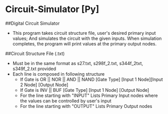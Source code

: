 # Circuit-Simulator [Py]
##Digital Circuit Simulator
  - This program takes circuit structure file, user's desired primary input values;
  And simulates the circuit with the given inputs.
  When simulation completes, the program will print values at the primary output nodes.

##Circuit Structure File (.txt)
- Must be in the same format as s27.txt, s298f_2.txt, s344f_2txt, s349f_2.txt provided
- Each line is composed in following structure
  - If Gate is OR || NOR || AND || NAND
      [Gate Type] [Input 1 Node][Input 2 Node] [Output Node]
  - If Gate is INV || BUF
      [Gate Type] [Input 1 Node] [Output Node]
  - For the line starting with "INPUT"
      Lists Primary Input nodes where the values can be controlled by user's input
  - For the line starting with "OUTPUT"
      Lists Primary Output nodes
      
      
